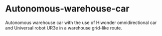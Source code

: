 # Autonomous-warehouse-car
Autonomous warehouse car with the use of Hiwonder omnidirectional car and Universal robot UR3e in a warehouse grid-like route.
